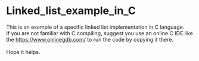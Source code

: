 # Linked_list_example_in_C
This is an example of a specific linked list implementation in C language.\
If you are not familiar with C compiling, suggest you use an online C IDE like the https://www.onlinegdb.com/ to run the code by copying it there.\
\
Hope it helps.
